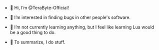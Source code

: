 - 👋 Hi, I’m @TeraByte-Official!
- 👀 I’m interested in finding bugs in other people's software.
- 🌱 I’m not currently learning anything, but I feel like learning Lua would be a good thing to do.

- 📕 To summarize, I do stuff.
